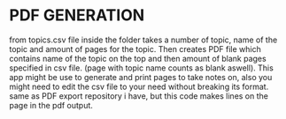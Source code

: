 # PDF GENERATION

from topics.csv file inside the folder takes a number of topic, name of the topic and amount of pages for the topic.
Then creates PDF file which contains name of the topic on the top and then amount of blank pages specified in csv file. (page with topic name counts as blank aswell).
This app might be use to generate and print pages to take notes on, also you might need to edit the csv file to your need without breaking its format. same as PDF export repository i have, but this code makes lines on the page in the pdf output.